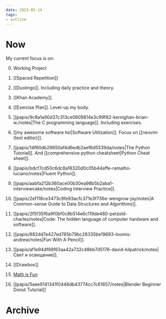 ```yaml
---
date: 2023-05-14
tags:
- outline
---
```


# Now

My current focus is on:

0. Working Project

1. [[Spaced Repetition]]

2. [[Duolingo]]. Including daily practice and theory.

3. [[Khan Academy]].

4. [[Exercise Plan]]. Level-up my body.

5. [[papis/9c8a1a90d37c313ce0809814e3c99f82-kernighan-brian-w./notes|The C programming language]]. Including exercises.

6. [[my awesome software list|Software Utilization]]. Focus on [[neovim (text editor)]].

7. [[papis/14f60db29650af4d6edb2aef6d5539da/notes|The Python Tutorial]]. And [[comprehensive python cheatsheet|Python Cheat sheet]].

8. [[papis/bdcf7cd50c6dc8a18320d0c05b44affe-ramalho-luciano/notes|Fluent Python]].

9. [[papis/aabfa212b360ace00b30ea98b5b2aba1-interviewcake/notes|Coding Interview Practice]].

10. [[papis/2ef118ce3473c9fe93acfc371e3f736e-wengrow-jay/notes|A Common-sense Guide to Data Structures and Algorithms]].

11. [[papis/2f5f35f6a9f0bf0c8b514e6c119de480-petzold-charles/notes|Code: The hidden language of computer hardware and software]].

12. [[papis/882dd7e427ed785b79bc28335be19693-loomis-andrew/notes|Fun With A Pencil]].

13. [[papis/af1e94df98f63aa42a732c48bb7d5176-david-kilpatrick/notes|Свет и освещение]].

14. [[Drawbox]]

15. [Math is Fun](https://www.mathsisfun.com/)

16. [[papis/5aee9141341f0446db43774cc7c61657/notes|Blender Beginner Donut Tutorial]]

# Archive
